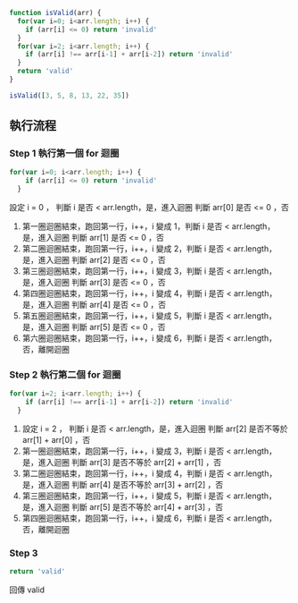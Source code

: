 ``` js
function isValid(arr) {
  for(var i=0; i<arr.length; i++) {
    if (arr[i] <= 0) return 'invalid'
  }
  for(var i=2; i<arr.length; i++) {
    if (arr[i] !== arr[i-1] + arr[i-2]) return 'invalid'
  }
  return 'valid'
}

isValid([3, 5, 8, 13, 22, 35])
```

## 執行流程
### Step 1 執行第一個 for 迴圈
```js
for(var i=0; i<arr.length; i++) {
    if (arr[i] <= 0) return 'invalid'
  }
```
設定 i = 0 ， 判斷 i 是否 < arr.length，是，進入迴圈
判斷 arr[0] 是否 <= 0 ，否
1. 第一圈迴圈結束，跑回第一行，i++，i 變成 1，判斷 i 是否 < arr.length，是，進入迴圈
判斷 arr[1] 是否 <= 0 ，否
2. 第二圈迴圈結束，跑回第一行，i++，i 變成 2，判斷 i 是否 < arr.length，是，進入迴圈
判斷 arr[2] 是否 <= 0 ，否
3. 第三圈迴圈結束，跑回第一行，i++，i 變成 3，判斷 i 是否 < arr.length，是，進入迴圈
判斷 arr[3] 是否 <= 0 ，否
4. 第四圈迴圈結束，跑回第一行，i++，i 變成 4，判斷 i 是否 < arr.length，是，進入迴圈
判斷 arr[4] 是否 <= 0 ，否
5. 第五圈迴圈結束，跑回第一行，i++，i 變成 5，判斷 i 是否 < arr.length，是，進入迴圈
判斷 arr[5] 是否 <= 0 ，否
6. 第六圈迴圈結束，跑回第一行，i++，i 變成 6，判斷 i 是否 < arr.length，否，離開迴圈

### Step 2 執行第二個 for 迴圈
```js
for(var i=2; i<arr.length; i++) {
    if (arr[i] !== arr[i-1] + arr[i-2]) return 'invalid'
  }
```
1. 設定 i = 2 ， 判斷 i 是否 < arr.length，是，進入迴圈
判斷 arr[2] 是否不等於 arr[1] + arr[0] ，否
2. 第一圈迴圈結束，跑回第一行，i++，i 變成 3，判斷 i 是否 < arr.length，是，進入迴圈
判斷 arr[3] 是否不等於 arr[2] + arr[1] ，否
3. 第二圈迴圈結束，跑回第一行，i++，i 變成 4，判斷 i 是否 < arr.length，是，進入迴圈
判斷 arr[4] 是否不等於 arr[3] + arr[2] ，否
4. 第三圈迴圈結束，跑回第一行，i++，i 變成 5，判斷 i 是否 < arr.length，是，進入迴圈
判斷 arr[5] 是否不等於 arr[4] + arr[3] ，否
5. 第四圈迴圈結束，跑回第一行，i++，i 變成 6，判斷 i 是否 < arr.length，否，離開迴圈

### Step 3 
```js
return 'valid'
```
回傳 valid